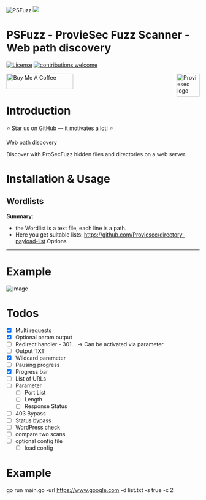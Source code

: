 ![PSFuzz](https://user-images.githubusercontent.com/6010786/176360134-adc6d195-60b0-4628-af06-b6b42afaffae.png)
![](https://us-central1-progress-markdown.cloudfunctions.net/progress/50)
# PSFuzz - ProvieSec Fuzz Scanner - Web path discovery
[![License](https://img.shields.io/badge/license-MIT-_red.svg)](https://opensource.org/licenses/MIT)
[![contributions welcome](https://img.shields.io/badge/contributions-welcome-brightgreen.svg?style=flat)](https://github.com/dwisiswant0/go-dork/issues)

<a href="https://proviesec.org/">
    <img src="https://avatars.githubusercontent.com/u/92156402?s=400&u=7fe0dbb9085a37818ee8c2b061432a9a69cbff42&v=4" alt="Proviesec logo" title="Proviesec" align="right" height="60" />
</a>
<a href="https://www.buymeacoffee.com/proviesec" target="_blank"><img src="https://cdn.buymeacoffee.com/buttons/default-orange.png" alt="Buy Me A Coffee" height="41" width="174"></a>

# Introduction 

:star: Star us on GitHub — it motivates a lot! :star:

Web path discovery

Discover with ProSecFuzz hidden files and directories on a web server.
# Installation & Usage

Wordlists
---------------
**Summary:**
  - the Wordlist is a text file, each line is a path.
  - Here you get suitable lists: https://github.com/Proviesec/directory-payload-list
Options
---------------

# Example
![image](https://user-images.githubusercontent.com/6010786/177131582-183f6f8f-559f-43d6-b6d9-566e5cbf8a75.png)


# Todos

- [x] Multi requests
- [x] Optional param output
- [ ] Redirect handler - 301... -> Can be activated via parameter
- [ ] Output TXT
- [x] Wildcard parameter
- [ ] Pausing progress
- [x] Progress bar
- [ ] List of URLs
- [ ] Parameter
    - [ ] Port List
    - [ ] Length
    - [ ] Response Status
- [ ] 403 Bypass
- [ ] Status bypass
- [ ] WordPress check 
- [ ] compare two scans 
- [ ] optional config file
    - [ ] load config 

# Example
go run main.go -url https://www.google.com -d list.txt -s true -c 2

